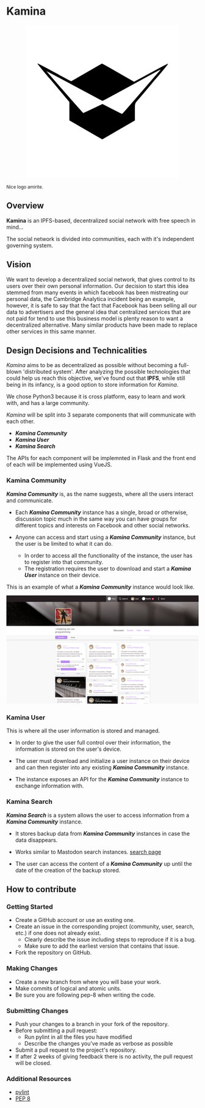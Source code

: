 # Kamina


[](logo/kamina_logo.svg)

[//]: # (This and the logo line are comments for Ziad to uncomment when he edits because)
[//]: # (he likes to see the pretty logo in pycharm when he edits the docs uwu )

<p align="center">
	<img src="logo/kamina_logo.svg" width="400" align="middle"/>
</p>  
<small>Nice logo amirite.</small>

## Overview
**Kamina** is an IPFS-based, decentralized social network with free speech in mind...
 
The social network is divided into communities, each with it's independent governing system.

## Vision
We want to develop a decentralized social network, that gives control to its users over their own personal information.
Our decision to start this idea stemmed from many events in which facebook has been mistreating our personal data, the 
Cambridge Analytica incident being an example, however, it is safe to say that the fact that Facebook has been 
selling all our data to advertisers and the general idea that centralized services that are not paid for tend to use 
this business model is plenty reason to want a decentralized alternative. Many similar products have been made to 
replace other services in this same manner.  


## Design Decisions and Technicalities
*Kamina* aims to be as decentralized as possible without becoming a full-blown 'distributed system'. After 
analyzing the possible technologies that could help us reach this objective, we've found out that **IPFS**, while still 
being in its infancy, is a good option to store information for *Kamina*. 

We chose Python3 because it is cross platform, easy to learn and work with, and has a large community.



*Kamina* will be split into 3 separate components that will communicate with each other. 

- ***Kamina Community***
- ***Kamina User***
- ***Kamina Search***

The APIs for each component will be implemnted in Flask and the front end of each will be implemented using VueJS.


### Kamina Community
***Kamina Community*** is, as the name suggests, where all the users interact and communicate. 
- Each ***Kamina Community*** instance has a single, broad or otherwise, discussion topic much in the same way you can have 
groups for different topics and interests on Facebook and other social networks. 

- Anyone can access and start using a ***Kamina Community*** instance, but the user is be limited to what it can do. 
    + In order to access all the functionality of the instance, the user has to register into that community. 
    + The registration requires the user to download and start a ***Kamina User*** instance on their device.

This is an example of what a ***Kamina Community*** instance would look like.
   
![community-preview](./img/preview.png)


### Kamina User

This is where all the user information is stored and managed.

- In order to give the user full control over their information, the information is stored on the user's device.

- The user must download and initialize a user instance on their device and can then register into any existing 
***Kamina Community*** instance. 

- The instance exposes an API for the ***Kamina Community*** instance to exchange information with.

### Kamina Search

***Kamina Search*** is a system allows the user to access information from a ***Kamina Community*** instance.

- It stores backup data from ***Kamina Community*** instances in case the data disappears. 

- Works similar to Mastodon search instances. [search page](https://instances.social/list#lang=&allowed=&prohibited=&users=)

- The user can access the content of a ***Kamina Community*** up until the date of the creation of the backup stored. 


## How to contribute


### Getting Started
* Create a GitHub account or use an exsting one. 
* Create an issue in the corresponding project (community, user, search, etc.) if one does not already exist.
	- Clearly describe the issue including steps to reproduce if it is a bug.
	- Make sure to add the earliest version that contains that issue.
* Fork the repository on GitHub.

### Making Changes
* Create a new branch from where you will base your work.
* Make commits of logical and atomic units.
* Be sure you are following pep-8 when writing the code.

### Submitting Changes
* Push your changes to a branch in your fork of the repository.
* Before submitting a pull request:
	- Run pylint in all the files you have modified
	- Describe the changes you've made as verbose as possible
* Submit a pull request to the project's repository.
* If after 2 weeks of giving feedback there is no activity, the pull request will be closed.

### Additional Resources
* [pylint](https://www.pylint.org/)
* [PEP 8](https://www.python.org/dev/peps/pep-0008/)
